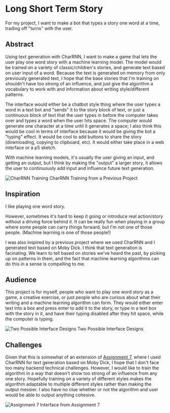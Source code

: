 # Long Short Term Story

For my project, I want to make a bot that types a story one word at a time, trading off "turns" with the user.

## Abstract
Using text generation with CharRNN, I want to make a game that lets the user play one word story with a machine learning model. The model would be trained on a variety of classic/children's stories, and generate text based on user input of a word. Because the text is generated on memory from only previously generated text, I hope that the base stories that I'm training on shouldn't have too strong of an influence, and just give the algorithm a vocabulary to work with and information about writing style/different patterns.

The interface would either be a chatbot style thing where the user types a word in a text bot and "sends" it to the story block of text, or just a continuous block of text that the user types in before the computer takes over and types a word when the user hits space. The computer would generate one character at a time until it generates a space; I also think this would be cool in terms of interface because it would be giving the bot a "typing" effect. It would be cool to add buttons to share the story (downloading, copying to clipboard, etc). It would either take place in a web interface or a p5 sketch.

With machine learning models, it's usually the user giving an input, and getting an output, but I think by making the "output" a larger story, it allows the user to continuously add input and influence future text generation.

![CharRNN Training](https://i.imgur.com/moo827X.png)
CharRNN Training from a Previous Project

## Inspiration
I like playing one word story.

However, sometimes it's hard to keep it going or introduce real action/story without a driving force behind it. It can be really fun when playing in a group where some people can carry things forward, but I'm not one of those people. (Machine learning is one of those people!)

I was also inspired by a previous project where we used CharRNN and I generated text based on Moby Dick. I think that text generation is facinating. We learn to tell based on stories we've heard the past, by picking up on patterns in them, and the fact that machine learning algorithms can do this in a sense is compelling to me.

## Audience
This project is for myself, people who want to play one word story as a game, a creative exercise, or just people who are curious about what their writing and a machine learning algorithm can form. They would either enter text into a box and press enter to add it to the story, or type in a text box with the story in it, and have their typing disabled after they hit space, while the computer is typing.

![Two Possible Interface Designs](https://imgur.com/kiRzUgi.png)
Two Possible Interface Designs

## Challenges
Given that this is somewhat of an extension of [Assignment 7,](https://github.com/kylewenchang/MLforArts/blob/main/Assignment7.md) where I used CharRNN for text generation based on Moby Dick, I hope that I don't face too many backend technical challenges. However, I would like to train the algorithm in a way that doesn't show too strong of an influence from any one story. Hopefully training on a variety of different styles makes the algorithm adaptable to multiple different styles rather than making the output messier. I also have no clue whether or not the algorithm and user would be able to output anything cohesive.

![Assignment 7](https://camo.githubusercontent.com/ce3f14888c73f4964dac3e290e9dda047a45ef9a5c54e7308fa737fb9257f2f8/68747470733a2f2f692e696d6775722e636f6d2f654f6262516c4b2e706e67)
Interface from Assignment 7
